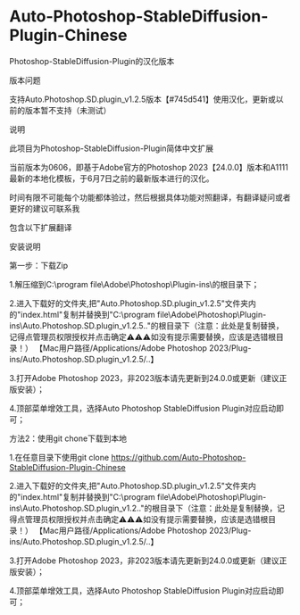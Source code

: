 # Auto-Photoshop-StableDiffusion-Plugin-Chinese
Photoshop-StableDiffusion-Plugin的汉化版本

版本问题

支持Auto.Photoshop.SD.plugin_v1.2.5版本【#745d541】使用汉化，更新或以前的版本暂不支持（未测试）

说明

此项目为Photoshop-StableDiffusion-Plugin简体中文扩展

当前版本为0606，即基于Adobe官方的Photoshop 2023【24.0.0】版本和A1111最新的本地化模板，于6月7日之前的最新版本进行的汉化。

时间有限不可能每个功能都体验过，然后根据具体功能对照翻译，有翻译疑问或者更好的建议可联系我


包含以下扩展翻译


安装说明

第一步：下载Zip

1.解压缩到C:\\program file\Adobe\Photoshop\Plugin-ins\的根目录下；

2.进入下载好的文件夹,把"Auto.Photoshop.SD.plugin_v1.2.5"文件夹内的"index.html"复制并替换到"C:\\program file\Adobe\Photoshop\Plugin-ins\Auto.Photoshop.SD.plugin_v1.2.5\.."的根目录下（注意：此处是复制替换，记得点管理员权限授权并点击确定⚠️⚠️⚠️如没有提示需要替换，应该是选错根目录！）
【Mac用户路径/Applications/Adobe Photoshop 2023/Plug-ins/Auto.Photoshop.SD.plugin_v1.2.5/..】

3.打开Adobe Photoshop 2023，非2023版本请先更新到24.0.0或更新（建议正版安装）；

4.顶部菜单增效工具，选择Auto Photoshop StableDiffusion Plugin对应启动即可；

方法2：使用git chone下载到本地

1.在任意目录下使用git clone https://github.com/Auto-Photoshop-StableDiffusion-Plugin-Chinese

2.进入下载好的文件夹,把"Auto.Photoshop.SD.plugin_v1.2.5"文件夹内的"index.html"复制并替换到"C:\\program file\Adobe\Photoshop\Plugin-ins\Auto.Photoshop.SD.plugin_v1.2\.."的根目录下（注意：此处是复制替换，记得点管理员权限授权并点击确定⚠️⚠️⚠️如没有提示需要替换，应该是选错根目录！）
【Mac用户路径/Applications/Adobe Photoshop 2023/Plug-ins/Auto.Photoshop.SD.plugin_v1.2.5/..】

3.打开Adobe Photoshop 2023，非2023版本请先更新到24.0.0或更新（建议正版安装）；

4.顶部菜单增效工具，选择Auto Photoshop StableDiffusion Plugin对应启动即可；
